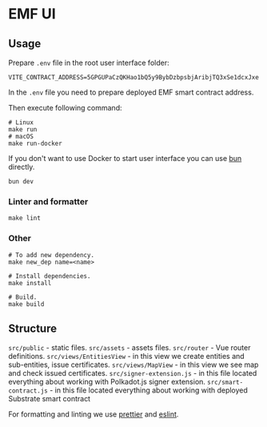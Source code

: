 # EMF UI

## Usage

Prepare `.env` file in the root user interface folder:

```
VITE_CONTRACT_ADDRESS=5GPGUPaCzQKHao1bQ5y9BybDzbpsbjAribjTQ3xSe1dcxJxe
```

In the `.env` file you need to prepare deployed EMF smart contract address.

Then execute following command:

```shell
# Linux
make run
# macOS
make run-docker
```

If you don't want to use Docker to start user interface you can use [bun](https://bun.sh/) directly.

```shell
bun dev
```

### Linter and formatter

```
make lint
```

### Other

```shell
# To add new dependency.
make new_dep name=<name>

# Install dependencies.
make install

# Build.
make build
```

## Structure

`src/public` - static files.
`src/assets` - assets files.
`src/router` - Vue router definitions.
`src/views/EntitiesView` - in this view we create entities and sub-entities, issue certificates.
`src/views/MapView` - in this view we see map and check issued certificates.
`src/signer-extension.js` - in this file located everything about working with Polkadot.js signer extension.
`src/smart-contract.js` - in this file located everything about working with deployed Substrate smart contract 

For formatting and linting we use [prettier](./.prettierrc.json) and [eslint](./eslint.config.js).
